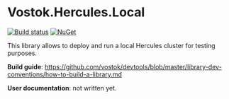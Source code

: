 # Vostok.Hercules.Local

[![Build status](https://ci.appveyor.com/api/projects/status/github/vostok/hercules.local?svg=true&branch=master)](https://ci.appveyor.com/project/vostok/hercules.local/branch/master)
[![NuGet](https://img.shields.io/nuget/v/Vostok.Hercules.Local.svg)](https://www.nuget.org/packages/Vostok.Hercules.Local)

This library allows to deploy and run a local Hercules cluster for testing purposes.


**Build guide**: https://github.com/vostok/devtools/blob/master/library-dev-conventions/how-to-build-a-library.md

**User documentation**: not written yet.